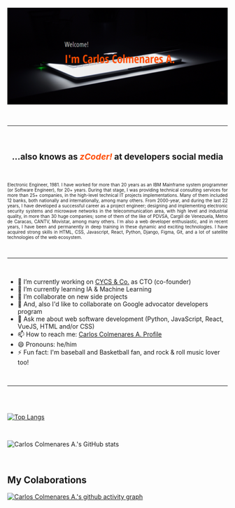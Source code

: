 ![zCoder Banner!](assets/img/miBanner.png)

<br>

---

<br>

### <div style="text-align:center"><h3>...also knows as<span style="color:#ff4c00"> _zCoder!_ </span>at developers social media</div>

<br>

<p style="text-align:justify; font-size:10px">
          Electronic Engineer, 1981. I have worked for more than 20 years as an IBM Mainframe system
            programmer <span>(or Software Engineer)</span>, for 20+ years. During that stage, I was
            providing technical consulting services for more than 25+ companies, in the high-level 
            technical IT projects implementations. Many of them included 12 banks, both nationally
            and internationally, among many others. From 2000-year, and during the last 22 years,
            I have developed a successful career as a project engineer; designing and implementing
            electronic security systems and microwave networks in the telecommunication area, with
            high level and industrial quality, in more than 30 huge companies; some of them of the
            like of PDVSA, Cargill de Venezuela, Metro de Caracas, CANTV, Movistar, among many others.
            I´m also a web developer enthusiastic, and in recent years, I have been and permanently in
            deep training in these dynamic and exciting technologies. I have acquired strong skills in
            HTML, CSS, Javascript, React, Python, Django, Figma, Git, and a lot of satellite technologies
            of the web ecosystem.
</p>

<br>

---

<br>

- 🔭 I’m currently working on [CYCS & Co.](https://cycs.netlify.app "CYCS Ingeniería e Instalaciones") as CTO (co-founder)
- 🌱 I’m currently learning IA & Machine Learning
- 👯 I’m collaborate on new side projects
- 👯 And, also I'd like to collaborate on Google advocator developers program
- 💬 Ask me about web software development (Python, JavaScript, React, VueJS, HTML and/or CSS)
- 📫 How to reach me: [Carlos Colmenares A. Profile](https://carlos-colmenares-a.netlify.app "https://carlos-colmenares-a.netlify.app")
- 😄 Pronouns: he/him
- ⚡ Fun fact: I'm baseball and Basketball fan, and rock & roll music lover too!

<br>

---

<br>
<br>

[![Top Langs](https://github-readme-stats.vercel.app/api/top-langs/?username=cycscarlos&&langs_count=8&theme=vue-dark)](https://github.com/cycscarlos/github-readme-stats)

<br>

![Carlos Colmenares A.'s GitHub stats](https://github-readme-stats.vercel.app/api?username=cycscarlos&show_icons=true&theme=vue-dark&hide=stars,prs)

<br>

## My Colaborations

[![Carlos Colmenares A.'s github activity graph](https://activity-graph.herokuapp.com/graph?username=cycscarlos&theme=react-dark)](https://github.com/cycscarlos/github-readme-activity-graph)

<br>
